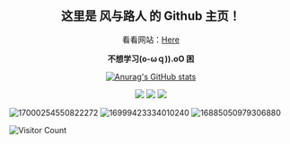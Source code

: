<div id="title" align=center>

## 这里是 风与路人 的 Github 主页！

看看网站：[Here](https://yaten.xyz)

**不想学习(o-ωｑ)).oO 困**



[![Anurag's GitHub stats](https://github-readme-stats.vercel.app/api?username=Yaten-Z&show_icons=true&theme=tokyonight)](https://b23.tv/iEJTnPp)

![](https://img.shields.io/badge/讨厌-学习-yellow) 
![](https://img.shields.io/badge/性格-开朗-red) 
![](https://img.shields.io/badge/爱好-二次元-red)

</div>

![17000254550822272](https://s1.imagehub.cc/images/2025/06/15/4263fe40f1cfba9f42720e1dffee06c6.webp)
![16999423334010240](https://s1.imagehub.cc/images/2025/06/15/cd30644088fbc6cf43eb15569eec519e.webp)
![16885050979306880](https://s1.imagehub.cc/images/2025/06/15/25413eef9fc154bd76d0bf82dbc9e100.webp)

![Visitor Count](https://profile-counter.glitch.me/Yaten-Z/count.svg)

[github-sub-title:img]: https://readme-typing-svg.herokuapp.com?font=Segoe+Script&center=true&lines=Yaten-Z.

<!--
**Yaten-Z/Yaten-Z** is a ✨ _special_ ✨ repository because its `README.md` (this file) appears on your GitHub profile.

Here are some ideas to get you started:

- 🔭 I’m currently working on ...
- 🌱 I’m currently learning ...
- 👯 I’m looking to collaborate on ...
- 🤔 I’m looking for help with ...
- 💬 Ask me about ...
- 📫 How to reach me: ...
- 😄 Pronouns: ...
- ⚡ Fun fact: ...
-->
